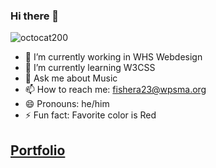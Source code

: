 ### Hi there 👋


![octocat200](https://user-images.githubusercontent.com/119876001/213201622-f6da0de7-8560-4a5f-8f27-49eb30e210c9.png)

- 🔭 I’m currently working in WHS Webdesign
- 🌱 I’m currently learning W3CSS
- 💬 Ask me about Music
- 📫 How to reach me: fishera23@wpsma.org
- 😄 Pronouns: he/him
- ⚡ Fun fact: Favorite color is Red


## [Portfolio](https://github.com/Aidan54571/portfolio/index.html)
